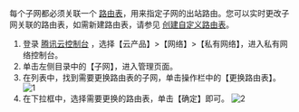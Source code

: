 每个子网都必须关联一个 [路由表](https://intl.cloud.tencent.com/document/product/215/4954)，用来指定子网的出站路由。您可以实时更改子网关联的路由表，如需新建路由表，请参见 [创建自定义路由表](https://intl.cloud.tencent.com/document/product/215/31811)。
1. 登录 [腾讯云控制台](https://console.cloud.tencent.com/) ，选择【云产品】>【网络】>【私有网络】，进入私有网络控制台。
2. 单击左侧目录中的【子网】，进入管理页面。
3. 在列表中，找到需要更换路由表的子网，单击操作栏中的【更换路由表】。
![1](https://main.qcloudimg.com/raw/1b0f6f38d315bc08a50fa89afd70e9c3.png)
4. 在下拉框中，选择需要更换的路由表，单击【确定】即可。
 ![2](https://main.qcloudimg.com/raw/e5323a2e5eb11b970ef04f4114a69ca4.png)

